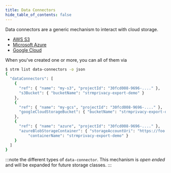 ```yaml
---
title: Data Connectors
hide_table_of_contents: false
---
```


Data connectors are a generic mechanism to interact with cloud storage.

* [AWS S3](/03-quickstart/03-data-connectors/01-s3.md)
* [Microsoft Azure](/03-quickstart/03-data-connectors/02-azure.md)
* [Google Cloud](/03-quickstart/03-data-connectors/03-gcloud.md)

When you've created one or more, you can all of them via

```bash showLineNumbers
$ strm list data-connectors -o json
{
  "dataConnectors": [
    {
      "ref": { "name": "my-s3", "projectId": "30fcd008-9696-...." },
      "s3Bucket": { "bucketName": "strmprivacy-export-demo" }
    },
    {
      "ref": { "name": "my-gcs", "projectId": "30fcd008-9696-...." },
      "googleCloudStorageBucket": { "bucketName": "strmprivacy-export-demo" }
    },
    {
      "ref": { "name": "azure", "projectId": "30fcd008-9696-...." },
      "azureBlobStorageContainer": { "storageAccountUri": "https://foo.blob.core.windows.net",
          "containerName": "strmprivacy-export-demo" }
    }
  ]
}
```

:::note
the different types of `data-connector`. This mechanism is _open ended_ and will be expanded for future
storage classes.
:::

